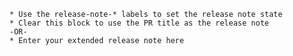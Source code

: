 <!--
Checklist for submitting a Pull Request

Please remove this comment block before submitting.

1. Please read our [contributor guidelines](https://github.com/kubernetes/kubernetes/blob/master/CONTRIBUTING.md).
2. See our [developer guide](https://github.com/kubernetes/kubernetes/blob/master/docs/devel/development.md).
3. If you want this PR to automatically close an issue when it is merged,
   add `fixes #<issue number>` or `fixes #<issue number>, fixes #<issue number>`
   to close multiple issues (see: https://github.com/blog/1506-closing-issues-via-pull-requests).
4. Follow the instructions for [labeling and writing a release note for this PR](https://github.com/kubernetes/kubernetes/blob/master/docs/devel/pull-requests.md#release-notes) in the block below.
-->

```release-note
* Use the release-note-* labels to set the release note state 
* Clear this block to use the PR title as the release note 
-OR-
* Enter your extended release note here
```
